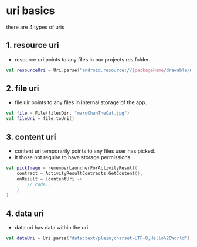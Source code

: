 # uri basics

there are 4 types of uris

## 1. resource uri
- resource uri points to any files in our projects res folder.
```kotlin
val resourceUri = Uri.parse("android.resource://$packageName/drawable/maruchan_the_cat")
```
    
## 2. file uri
- file uir points to any files in internal storage of the app.
```kotlin
val file = File(filesDir, "maruChanTheCat.jpg")
val fileUri = file.toUri()
```

## 3. content uri
- content uri temporarily points to any files user has picked.
- it those not require to have storage permissions
```kotlin
val pickImage = rememberLauncherForActivityResult(
    contract = ActivityResultContracts.GetContent(),
    onResult = {contentUri ->
        // code..
    }
)
```

## 4. data uri
- data uri has data within the uri
```kotlin
val dataUri = Uri.parse("data:text/plain;charset=UTF-8,Hello%20World")
```
